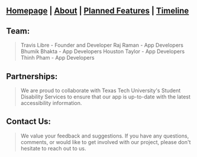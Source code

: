 ## [Homepage](index.md) | [About](about.md) | [Planned Features](features.md) | [Timeline](timeline.md)



## Team:

>Travis Libre - Founder and Developer
> Raj Raman - App Developers
> Bhumik Bhakta - App Developers
> Houston Taylor - App Developers
> Thinh Pham - App Developers
## Partnerships:
> We are proud to collaborate with Texas Tech University's Student Disability Services to ensure that our app is up-to-date with the latest accessibility information. 

## Contact Us:
> We value your feedback and suggestions. If you have any questions, comments, or would like to get involved with our project, please don't hesitate to reach out to us.
